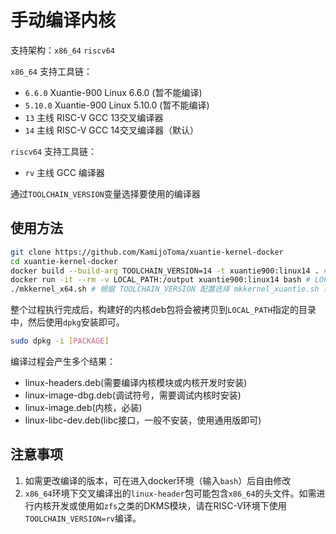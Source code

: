 # 手动编译内核

支持架构：`x86_64` `riscv64`

`x86_64` 支持工具链：
* `6.6.0` Xuantie-900 Linux 6.6.0 (暂不能编译)
* `5.10.0` Xuantie-900 Linux 5.10.0 (暂不能编译)
* `13` 主线 RISC-V GCC 13交叉编译器
* `14` 主线 RISC-V GCC 14交叉编译器（默认）

`riscv64` 支持工具链：
* `rv` 主线 GCC 编译器

通过`TOOLCHAIN_VERSION`变量选择要使用的编译器

## 使用方法

```bash
git clone https://github.com/KamijoToma/xuantie-kernel-docker
cd xuantie-kernel-docker
docker build --build-arg TOOLCHAIN_VERSION=14 -t xuantie900:linux14 . # 根据支持架构确定 TOOLCHAIN_VERSION 参数
docker run -it --rm -v LOCAL_PATH:/output xuantie900:linux14 bash # LOCAL_PATH 为编译好的内核存放目录
./mkkernel_x64.sh # 根据 TOOLCHAIN_VERSION 配置选择 mkkernel_xuantie.sh 或 mkkernel_riscv64.sh
```

整个过程执行完成后，构建好的内核deb包将会被拷贝到`LOCAL_PATH`指定的目录中，然后使用`dpkg`安装即可。

```bash
sudo dpkg -i [PACKAGE]
```

编译过程会产生多个结果：
* linux-headers.deb(需要编译内核模块或内核开发时安装)
* linux-image-dbg.deb(调试符号，需要调试内核时安装)
* linux-image.deb(内核，必装)
* linux-libc-dev.deb(libc接口，一般不安装，使用通用版即可)

## 注意事项

1. 如需更改编译的版本，可在进入docker环境（输入`bash`）后自由修改
2. `x86_64`环境下交叉编译出的`linux-header`包可能包含`x86_64`的头文件。如需进行内核开发或使用如`zfs`之类的DKMS模块，请在RISC-V环境下使用`TOOLCHAIN_VERSION=rv`编译。
